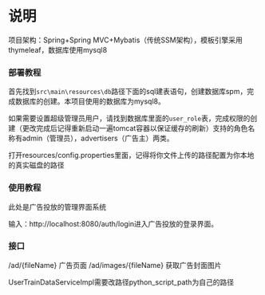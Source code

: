 # 说明

项目架构：Spring+Spring MVC+Mybatis（传统SSM架构），模板引擎采用thymeleaf，数据库使用mysql8

### 部署教程

首先找到`src\main\resources\db`路径下面的sql建表语句，创建数据库spm，完成数据库的创建。本项目使用的数据库为mysql8。

如果需要设置超级管理员用户，请找到数据库里面的`user_role`表，完成权限的创建（更改完成后记得重新启动一遍tomcat容器以保证缓存的刷新）支持的角色名称有admin（管理员），advertisers（广告主）两类。

打开resources/config.properties里面，记得将你文件上传的路径配置为你本地的真实磁盘的路径

### 使用教程

此处是广告投放的管理界面系统

输入：http://localhost:8080/auth/login进入广告投放的登录界面。


### 接口

/ad/{fileName}  广告页面
/ad/images/{fileName}   获取广告封面图片


UserTrainDataServiceImpl需要改路径python_script_path为自己的路径
